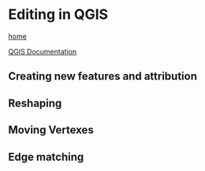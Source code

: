 # Editing in QGIS

[home](../readme.md)

[QGIS Documentation](https://docs.qgis.org/testing/en/docs/gentle_gis_introduction/data_capture.html)

## Creating new features and attribution

## Reshaping

## Moving Vertexes

## Edge matching
